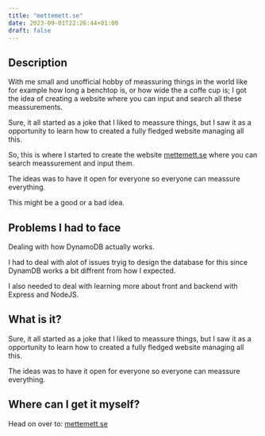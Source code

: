 ```yaml
---
title: "mettemett.se"
date: 2023-09-01T22:26:44+01:00
draft: false
---
```


## Description

With me small and unofficial hobby of meassuring things in the world like for example how long a benchtop is, or how wide the a coffe cup is; I got the idea of creating a website where you can input and search all these meassurements.

Sure, it all started as a joke that I liked to meassure things, but I saw it as a opportunity to learn how to created a fully fledged website managing all this.

So, this is where I started to create the website [mettemett.se](https://www.mettemett.se) where you can search meassurement and input them.

The ideas was to have it open for everyone so everyone can meassure everything.

This might be a good or a bad idea.

## Problems I had to face

Dealing with how DynamoDB actually works.

I had to deal with alot of issues tryig to design the database for this since DynamDB works a bit diffrent from how I expected.

I also needed to deal with learning more about front and backend with Express and NodeJS.

## What is it?

Sure, it all started as a joke that I liked to meassure things, but I saw it as a opportunity to learn how to created a fully fledged website managing all this.

The ideas was to have it open for everyone so everyone can meassure everything.

## Where can I get it myself?

Head on over to: [mettemett.se](https://www.mettemett.se)
